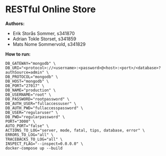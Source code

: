 # RESTful Online Store

**Authors:**
- Erik Storås Sommer, s341870
- Adrian Tokle Storset, s341859
- Mats Nome Sommervold, s341829

**How to run:**
```
DB_GATEWAY="mongodb" \
DB_URI="<protocol>://<username>:<password>@<host>:<port>/<database>?authSource=admin" \
DB_PROTOCOL="mongodb" \
DB_HOST="mongodb" \
DB_PORT="27017" \
DB_NAME="production" \
DB_USERNAME="root" \
DB_PASSWORD="rootpassword" \
DB_AUTH_USER="fullaccessuser" \
DB_AUTH_PWD="fullaccesspassword" \
DB_USER="regularuser" \
DB_PWD="regularpassword" \
PORT="3000" \
AUTO_PORT="false" \
ACTIONS_TO_LOG="server, mode, fatal, tips, database, error" \
ERRORS_TO_LOG="all" \
TRACEBACKS_TO_LOG="all" \
INSPECT_FLAG="--inspect=0.0.0.0" \
docker-compose up --build
```
